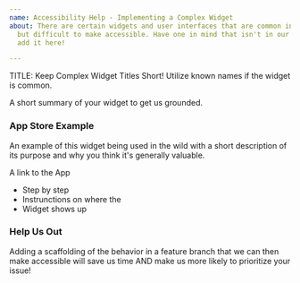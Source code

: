 ```yaml
---
name: Accessibility Help - Implementing a Complex Widget
about: There are certain widgets and user interfaces that are common in mobile development,
  but difficult to make accessible. Have one in mind that isn't in our list yet...
  add it here!

---
```


TITLE: Keep Complex Widget Titles Short! Utilize known names if the widget is common.

A short summary of your widget to get us grounded. 

### App Store Example

An example of this widget being used in the wild with a short description of its purpose and why you think it's generally valuable.

A link to the App

- Step by step
- Instrunctions on where the
- Widget shows up

### Help Us Out

Adding a scaffolding of the behavior in a feature branch that we can then make accessible will save us time AND make us more likely to prioritize your issue!
